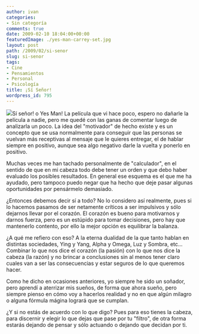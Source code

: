 ```yaml
---
author: ivan
categories:
- Sin categoría
comments: true
date: 2009-02-10 18:04:00+00:00
featuredImage: ./yes-man-carrey-set.jpg
layout: post
path: /2009/02/si-senor
slug: si-senor
tags:
- Cine
- Pensamientos
- Personal
- Psicología
title: ¡Sí Señor!
wordpress_id: 795
---
```


![](http://www.iwatchstuff.com/2007/11/06/yes-man-carrey-set.jpg)Sí señor! o Yes Man! La película que vi hace poco, espero no dañarle la película a nadie, pero me quedé con las ganas de comentar luego de analizarla un poco. La idea del "motivador" de hecho existe y es un concepto que se usa normalmente para conseguir que las personas se vuelvan más receptivas al mensaje que le quieres entregar, el de hablar siempre en positivo, aunque sea algo negativo darle la vuelta y ponerlo en positivo.

Muchas veces me han tachado personalmente de "calculador", en el sentido de que en mi cabeza todo debe tener un orden y que debo haber evaluado los posibles resultados. En general ese esquema es el que me ha ayudado, pero tampoco puedo negar que ha hecho que deje pasar algunas oportunidades por pensármelo demasiado.

¿Entonces debemos decir sí a todo? No lo considero así realmente, pues si lo hacemos pasamos de ser netamente críticos a ser impulsivos y sólo dejarnos llevar por el corazón. El corazón es bueno para motivarnos y darnos fuerza, pero es un estúpido para tomar decisiones, pero hay que mantenerlo contento, por ello la mejor opción es equilibrar la balanza.

¿A qué me refiero con eso? A la eterna dualidad de la que tanto hablan en distintas sociedades, Ying y Yang, Alpha y Omega, Luz y Sombra, etc... Combinar lo que nos dice el corazón (la pasión) con lo que nos dice la cabeza (la razón) y no brincar a conclusiones sin al menos tener claro cuales van a ser las consecuencias y estar seguros de lo que queremos hacer.

Como he dicho en ocasiones anteriores, yo siempre he sido un soñador, pero aprendí a aterrizar mis sueños, de forma que ahora sueño, pero siempre pienso en cómo voy a hacerlos realidad y no en que algún milagro o alguna fórmula mágina logrará que se cumplan.

¿Y si no estás de acuerdo con lo que digo? Pues para eso tienes la cabeza, para discernir y elegir lo que dejas que pase por tu "filtro", de otra forma estarás dejando de pensar y sólo actuando o dejando que decidan por ti.